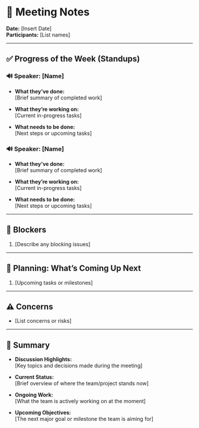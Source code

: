 # 📝 Meeting Notes

**Date:** [Insert Date]  
**Participants:** [List names]

---

## ✅ Progress of the Week (Standups)

### 🔊 Speaker: [Name]
- **What they’ve done:**  
  [Brief summary of completed work]

- **What they’re working on:**  
  [Current in-progress tasks]

- **What needs to be done:**  
  [Next steps or upcoming tasks]

### 🔊 Speaker: [Name]
- **What they’ve done:**  
  [Brief summary of completed work]

- **What they’re working on:**  
  [Current in-progress tasks]

- **What needs to be done:**  
  [Next steps or upcoming tasks]

---

## 🚧 Blockers

1. [Describe any blocking issues]

---

## 📅 Planning: What’s Coming Up Next

1. [Upcoming tasks or milestones]

---

## ⚠️ Concerns

-  [List concerns or risks]

---

## 🧾 Summary
- **Discussion Highlights:**  
  [Key topics and decisions made during the meeting]

- **Current Status:**  
  [Brief overview of where the team/project stands now]

- **Ongoing Work:**  
  [What the team is actively working on at the moment]

- **Upcoming Objectives:**  
  [The next major goal or milestone the team is aiming for]
